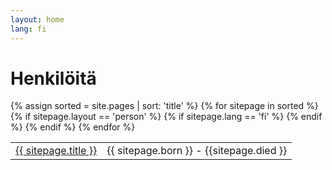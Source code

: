 ```yaml
---
layout: home
lang: fi
---
```

# Henkilöitä
<table>
    {% assign sorted = site.pages | sort: 'title'  %}
    {% for sitepage in sorted %}
        {% if sitepage.layout == 'person' %}
          {% if sitepage.lang == 'fi' %}
            <tr>
              <td><a href="{{ sitepage.url }}">{{ sitepage.title }}</a></td><td>{{ sitepage.born }} - {{sitepage.died }} </td>
            </tr>
          {% endif %}
        {% endif %}
    {% endfor %}
</table>